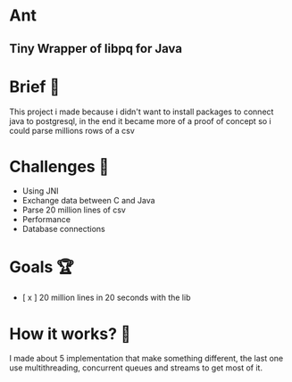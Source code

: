 # Ant
## Tiny Wrapper of libpq for Java


# Brief 📖

This project i made because i didn't want to install packages to connect java to postgresql, in the end it became more of a proof of concept so i could parse millions rows of a csv

# Challenges 🐢
- Using JNI <br>
- Exchange data between C and Java <br>
- Parse 20 million lines of csv <br>
- Performance <br>
- Database connections <br>

# Goals 🏆
- [ x ] 20 million lines in 20 seconds with the lib <br>


# How it works? 💼

I made about 5 implementation that make something different, the last one use multithreading, concurrent queues and streams to get most of it.

